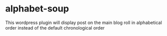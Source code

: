 alphabet-soup
=============

This wordpress plugin will display post on the main blog roll in alphabetical order instead of the default chronological order
